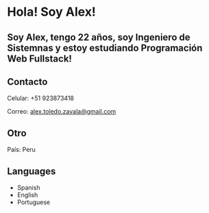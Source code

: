 # Hola! Soy Alex!

## Soy Alex, tengo 22 años, soy Ingeniero de Sistemnas y estoy estudiando Programación Web Fullstack!


## Contacto
Celular: +51 923873418

Correo: alex.toledo.zavala@gmail.com


## Otro
País: Peru

## Languages
- Spanish
- English
- Portuguese
